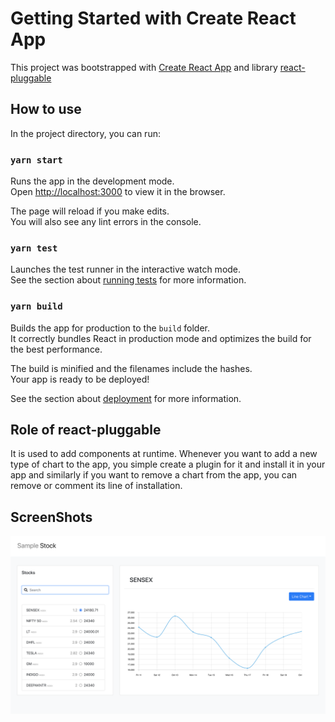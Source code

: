 # Getting Started with Create React App

This project was bootstrapped with [Create React App](https://github.com/facebook/create-react-app) and library [react-pluggable](https://www.npmjs.com/package/react-pluggable)

## How to use

In the project directory, you can run:

### `yarn start`

Runs the app in the development mode.\
Open [http://localhost:3000](http://localhost:3000) to view it in the browser.

The page will reload if you make edits.\
You will also see any lint errors in the console.

### `yarn test`

Launches the test runner in the interactive watch mode.\
See the section about [running tests](https://facebook.github.io/create-react-app/docs/running-tests) for more information.

### `yarn build`

Builds the app for production to the `build` folder.\
It correctly bundles React in production mode and optimizes the build for the best performance.

The build is minified and the filenames include the hashes.\
Your app is ready to be deployed!

See the section about [deployment](https://facebook.github.io/create-react-app/docs/deployment) for more information.

## Role of react-pluggable

It is used to add components at runtime. Whenever you want to add a new type of chart to the app, you simple create a plugin for it and install it in your app and similarly if you want to remove a chart from the app, you can remove or comment its line of installation.

## ScreenShots

![alt-text](public/images/ss1.png)
